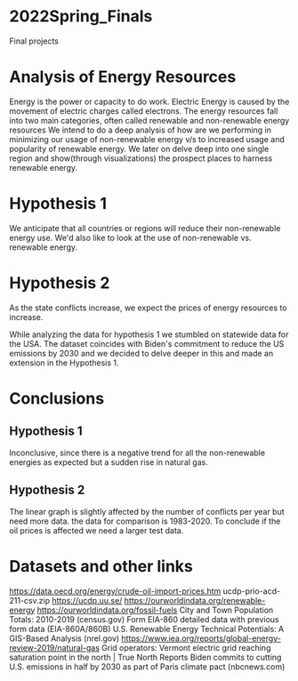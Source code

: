 # 2022Spring_Finals
Final projects
# Analysis of Energy Resources
Energy is the power or capacity to do work.
Electric Energy is caused by the movement of electric charges called electrons.
The energy resources fall into two main categories, often called renewable and non-renewable energy resources
We intend to do a deep analysis of how are we performing in minimizing our usage of non-renewable energy v/s to increased usage and popularity of renewable energy. We later on delve deep into one single region and show(through visualizations) the prospect places to harness renewable energy.

# Hypothesis 1
We anticipate that all countries or regions will reduce their non-renewable energy use. We'd also like to look at the use of non-renewable vs. renewable energy.

# Hypothesis 2
As the state conflicts increase, we expect the prices of energy resources to increase.

While analyzing the data for hypothesis 1 we stumbled on statewide data for the USA. The dataset coincides with Biden's commitment to reduce the US emissions by 2030 and we decided to delve deeper in this and made an extension in the Hypothesis 1.

# Conclusions
## Hypothesis 1
Inconclusive, since there is a negative trend for all the non-renewable energies as expected but a sudden rise in natural gas.

## Hypothesis 2
The linear graph is slightly affected by the number of conflicts per year but need more data. the data for comparison is 1983-2020. To conclude if the oil prices is affected we need a larger test data.


# Datasets and other links
https://data.oecd.org/energy/crude-oil-import-prices.htm
ucdp-prio-acd-211-csv.zip
https://ucdp.uu.se/
https://ourworldindata.org/renewable-energy
https://ourworldindata.org/fossil-fuels
City and Town Population Totals: 2010-2019 (census.gov)
Form EIA-860 detailed data with previous form data (EIA-860A/860B)
U.S. Renewable Energy Technical Potentials: A GIS-Based Analysis (nrel.gov)
https://www.iea.org/reports/global-energy-review-2019/natural-gas
Grid operators: Vermont electric grid reaching saturation point in the north | True North Reports
Biden commits to cutting U.S. emissions in half by 2030 as part of Paris climate pact (nbcnews.com)
